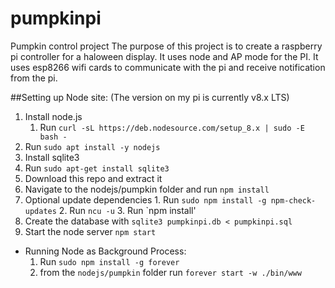 # pumpkinpi
Pumpkin control project
The purpose of this project is to create a raspberry pi controller for a haloween display. It uses node and AP mode for the PI. It uses esp8266 wifi cards to communicate with the pi and receive notification from the pi.



##Setting up Node site:
(The version on my pi is currently v8.x LTS)

1. Install node.js 
    1. Run `curl -sL https://deb.nodesource.com/setup_8.x | sudo -E bash -`
  2. Run `sudo apt install -y nodejs`
2. Install sqlite3
  1. Run `sudo apt-get install sqlite3`
3. Download this repo and extract it
4. Navigate to the nodejs/pumpkin folder and run `npm install`
  1. Optional update dependencies
    1. Run `sudo npm install -g npm-check-updates` 
    2. Run `ncu -u`
    3. Run `npm install'
5. Create the database with `sqlite3 pumpkinpi.db < pumpkinpi.sql`
5. Start the node server `npm start` 
  - Running Node as Background Process:
    1. Run `sudo npm install -g forever`
    2. from the `nodejs/pumpkin` folder run `forever start -w ./bin/www`
